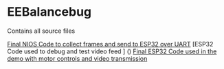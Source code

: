 # EEBalancebug
Contains all source files 

[Final NIOS Code to collect frames and send to ESP32 over UART](https://github.com/ithanigaikumar/EEBalancebug/blob/main/main.c)
[ESP32 Code used to debug and test video feed ] ()
[Final ESP32 Code used in the demo with motor controls and video transmission](https://github.com/ithanigaikumar/EEBalancebug/blob/main/MergedEspCode)

